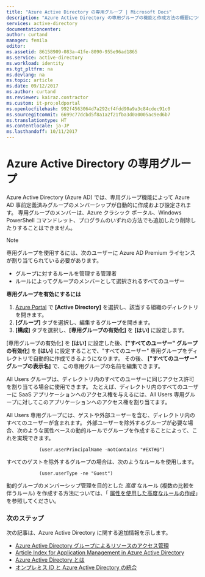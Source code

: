 ```yaml
---
title: "Azure Active Directory の専用グループ | Microsoft Docs"
description: "Azure Active Directory の専用グループの機能と作成方法の概要について説明します。"
services: active-directory
documentationcenter: 
author: curtand
manager: femila
editor: 
ms.assetid: 86158909-083a-41fe-8090-955e96ad1865
ms.service: active-directory
ms.workload: identity
ms.tgt_pltfrm: na
ms.devlang: na
ms.topic: article
ms.date: 09/12/2017
ms.author: curtand
ms.reviewer: kairaz.contractor
ms.custom: it-pro;oldportal
ms.openlocfilehash: 992f4563064d7a292cf4fdd90a9a3c84cdec91c0
ms.sourcegitcommit: 6699c77dcbd5f8a1a2f21fba3d0a0005ac9ed6b7
ms.translationtype: HT
ms.contentlocale: ja-JP
ms.lasthandoff: 10/11/2017
---
```

# <a name="dedicated-groups-in-azure-active-directory"></a>Azure Active Directory の専用グループ
Azure Active Directory (Azure AD) では、専用グループ機能によって Azure AD 事前定義済みグループのメンバーシップが自動的に作成および設定されます。 専用グループのメンバーは、Azure クラシック ポータル、Windows PowerShell コマンドレット、プログラムのいずれの方法でも追加したり削除したりすることはできません。

> [!NOTE]
> 専用グループを使用するには、次のユーザーに Azure AD Premium ライセンスが割り当てられている必要があります。
>
> * グループに対するルールを管理する管理者
> * ルールによってグループのメンバーとして選択されるすべてのユーザー
>
>

**専用グループを有効にするには**

1. [Azure Portal](https://portal.azure.com) で **[Active Directory]** を選択し、該当する組織のディレクトリを開きます。
2. **[グループ]** タブを選択し、編集するグループを開きます。
3. **[構成]** タブを選択し、**[専用グループの有効化]** を **[はい]** に設定します。

[専用グループの有効化] を **[はい]** に設定した後、**["すべてのユーザー" グループの有効化]** を **[はい]** に設定することで、"すべてのユーザー" 専用グループをディレクトリで自動的に作成できるようになります。 その後、 **["すべてのユーザー" グループの表示名]** で、この専用グループの名前を編集できます。

All Users グループは、ディレクトリ内のすべてのユーザーに同じアクセス許可を割り当てる場合に使用できます。 たとえば、ディレクトリ内のすべてのユーザーに SaaS アプリケーションへのアクセス権を与えるには、All Users 専用グループに対してこのアプリケーションへのアクセス権を割り当てます。

All Users 専用グループには、ゲストや外部ユーザーを含む、ディレクトリ内のすべてのユーザーが含まれます。 外部ユーザーを除外するグループが必要な場合、次のような属性ベースの動的ルールでグループを作成することによって、これを実現できます。

                (user.userPrincipalName -notContains "#EXT#@")

すべてのゲストを除外するグループの場合は、次のようなルールを使用します。

                (user.userType -ne "Guest")

動的グループのメンバーシップ管理を目的とした *高度* なルール (複数の比較を伴うルール) を作成する方法については、「 [属性を使用した高度なルールの作成](active-directory-accessmanagement-groups-with-advanced-rules.md)」を参照してください。

### <a name="next-steps"></a>次のステップ
次の記事は、Azure Active Directory に関する追加情報を示します。

* [Azure Active Directory グループによるリソースのアクセス管理](active-directory-manage-groups.md)
* [Article Index for Application Management in Azure Active Directory](active-directory-apps-index.md)
* [Azure Active Directory とは](active-directory-whatis.md)
* [オンプレミス ID と Azure Active Directory の統合](active-directory-aadconnect.md)
